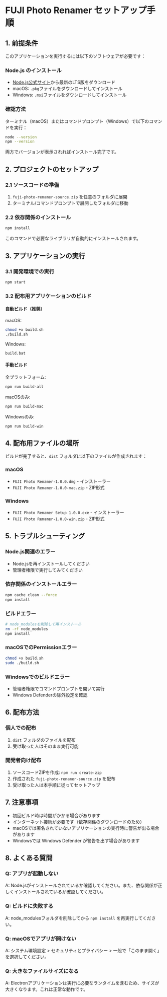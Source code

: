 # FUJI Photo Renamer セットアップ手順

## 1. 前提条件

このアプリケーションを実行するには以下のソフトウェアが必要です：

### Node.js のインストール
- [Node.js公式サイト](https://nodejs.org/)から最新のLTS版をダウンロード
- macOS: `.pkg`ファイルをダウンロードしてインストール
- Windows: `.msi`ファイルをダウンロードしてインストール

### 確認方法
ターミナル（macOS）またはコマンドプロンプト（Windows）で以下のコマンドを実行：

```bash
node --version
npm --version
```

両方でバージョンが表示されればインストール完了です。

## 2. プロジェクトのセットアップ

### 2.1 ソースコードの準備
1. `fuji-photo-renamer-source.zip` を任意のフォルダに展開
2. ターミナル/コマンドプロンプトで展開したフォルダに移動

### 2.2 依存関係のインストール
```bash
npm install
```

このコマンドで必要なライブラリが自動的にインストールされます。

## 3. アプリケーションの実行

### 3.1 開発環境での実行
```bash
npm start
```

### 3.2 配布用アプリケーションのビルド

#### 自動ビルド（推奨）
macOS:
```bash
chmod +x build.sh
./build.sh
```

Windows:
```
build.bat
```

#### 手動ビルド
全プラットフォーム:
```bash
npm run build-all
```

macOSのみ:
```bash
npm run build-mac
```

Windowsのみ:
```bash
npm run build-win
```

## 4. 配布用ファイルの場所

ビルドが完了すると、`dist` フォルダに以下のファイルが作成されます：

### macOS
- `FUJI Photo Renamer-1.0.0.dmg` - インストーラー
- `FUJI Photo Renamer-1.0.0-mac.zip` - ZIP形式

### Windows
- `FUJI Photo Renamer Setup 1.0.0.exe` - インストーラー
- `FUJI Photo Renamer-1.0.0-win.zip` - ZIP形式

## 5. トラブルシューティング

### Node.js関連のエラー
- Node.jsを再インストールしてください
- 管理者権限で実行してみてください

### 依存関係のインストールエラー
```bash
npm cache clean --force
npm install
```

### ビルドエラー
```bash
# node_modulesを削除して再インストール
rm -rf node_modules
npm install
```

### macOSでのPermissionエラー
```bash
chmod +x build.sh
sudo ./build.sh
```

### Windowsでのビルドエラー
- 管理者権限でコマンドプロンプトを開いて実行
- Windows Defenderの除外設定を確認

## 6. 配布方法

### 個人での配布
1. `dist` フォルダのファイルを配布
2. 受け取った人はそのまま実行可能

### 開発者向け配布
1. ソースコードZIPを作成: `npm run create-zip`
2. 作成された `fuji-photo-renamer-source.zip` を配布
3. 受け取った人は本手順に従ってセットアップ

## 7. 注意事項

- 初回ビルド時は時間がかかる場合があります
- インターネット接続が必要です（依存関係のダウンロードのため）
- macOSでは署名されていないアプリケーションの実行時に警告が出る場合があります
- Windowsでは Windows Defender が警告を出す場合があります

## 8. よくある質問

### Q: アプリが起動しない
A: Node.jsがインストールされているか確認してください。また、依存関係が正しくインストールされているか確認してください。

### Q: ビルドに失敗する
A: node_modulesフォルダを削除してから `npm install` を再実行してください。

### Q: macOSでアプリが開けない
A: システム環境設定 > セキュリティとプライバシー > 一般で「このまま開く」を選択してください。

### Q: 大きなファイルサイズになる
A: Electronアプリケーションは実行に必要なランタイムを含むため、サイズが大きくなります。これは正常な動作です。